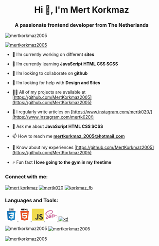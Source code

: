 <h1 align="center">Hi 👋, I'm Mert Korkmaz</h1>
<h3 align="center">A passionate frontend developer from The Netherlands</h3>

<p align="left"> <img src="https://komarev.com/ghpvc/?username=mertkorkmaz2005&label=Profile%20views&color=0e75b6&style=flat" alt="mertkorkmaz2005" /> </p>

<p align="left"> <a href="https://github.com/ryo-ma/github-profile-trophy"><img src="https://github-profile-trophy.vercel.app/?username=mertkorkmaz2005" alt="mertkorkmaz2005" /></a> </p>

- 🔭 I’m currently working on different **sites**

- 🌱 I’m currently learning **JavaScript HTML CSS SCSS**

- 👯 I’m looking to collaborate on **github**

- 🤝 I’m looking for help with **Design and Sites**

- 👨‍💻 All of my projects are available at [https://github.com/MertKorkmaz2005](https://github.com/MertKorkmaz2005)

- 📝 I regularly write articles on [https://www.instagram.com/mertk020/](https://www.instagram.com/mertk020/)

- 💬 Ask me about **JavaScript HTML CSS SCSS**

- 📫 How to reach me **mertkorkmaz_2005@hotmail.com**

- 📄 Know about my experiences [https://github.com/MertKorkmaz2005](https://github.com/MertKorkmaz2005)

- ⚡ Fun fact **I love going to the gym in my freetime**

<h3 align="left">Connect with me:</h3>
<p align="left">
<a href="https://linkedin.com/in/mert korkmaz" target="blank"><img align="center" src="https://raw.githubusercontent.com/rahuldkjain/github-profile-readme-generator/master/src/images/icons/Social/linked-in-alt.svg" alt="mert korkmaz" height="30" width="40" /></a>
<a href="https://instagram.com/mertk020" target="blank"><img align="center" src="https://raw.githubusercontent.com/rahuldkjain/github-profile-readme-generator/master/src/images/icons/Social/instagram.svg" alt="mertk020" height="30" width="40" /></a>
<a href="https://discord.gg/korkmaz_fb" target="blank"><img align="center" src="https://raw.githubusercontent.com/rahuldkjain/github-profile-readme-generator/master/src/images/icons/Social/discord.svg" alt="korkmaz_fb" height="30" width="40" /></a>
</p>

<h3 align="left">Languages and Tools:</h3>
<p align="left"> <a href="https://www.w3schools.com/css/" target="_blank" rel="noreferrer"> <img src="https://raw.githubusercontent.com/devicons/devicon/master/icons/css3/css3-original-wordmark.svg" alt="css3" width="40" height="40"/> </a> <a href="https://www.w3.org/html/" target="_blank" rel="noreferrer"> <img src="https://raw.githubusercontent.com/devicons/devicon/master/icons/html5/html5-original-wordmark.svg" alt="html5" width="40" height="40"/> </a> <a href="https://developer.mozilla.org/en-US/docs/Web/JavaScript" target="_blank" rel="noreferrer"> <img src="https://raw.githubusercontent.com/devicons/devicon/master/icons/javascript/javascript-original.svg" alt="javascript" width="40" height="40"/> </a> <a href="https://sass-lang.com" target="_blank" rel="noreferrer"> <img src="https://raw.githubusercontent.com/devicons/devicon/master/icons/sass/sass-original.svg" alt="sass" width="40" height="40"/> </a> <a href="https://www.adobe.com/products/xd.html" target="_blank" rel="noreferrer"> <img src="https://cdn.worldvectorlogo.com/logos/adobe-xd.svg" alt="xd" width="40" height="40"/> </a> </p>

<p><img align="left" src="https://github-readme-stats.vercel.app/api/top-langs?username=mertkorkmaz2005&show_icons=true&locale=en&layout=compact" alt="mertkorkmaz2005" /></p>

<p>&nbsp;<img align="center" src="https://github-readme-stats.vercel.app/api?username=mertkorkmaz2005&show_icons=true&locale=en" alt="mertkorkmaz2005" /></p>

<p><img align="center" src="https://github-readme-streak-stats.herokuapp.com/?user=mertkorkmaz2005&" alt="mertkorkmaz2005" /></p>
